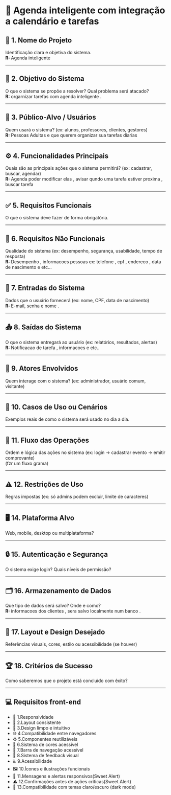# 📅 Agenda inteligente com integração a calendário e tarefas

## 📌 1. Nome do Projeto  
Identificação clara e objetiva do sistema.  
**R:** Agenda inteligente

---

## 🎯 2. Objetivo do Sistema  
O que o sistema se propõe a resolver? Qual problema será atacado?  
**R:** orgarnizar tarefas com agenda inteligente .

---

## 👥 3. Público-Alvo / Usuários  
Quem usará o sistema? (ex: alunos, professores, clientes, gestores)  
**R:** Pessoas Adultas e que querem organizar sua tarefas diarias

---

## ⚙️ 4. Funcionalidades Principais  
Quais são as principais ações que o sistema permitirá? (ex: cadastrar, buscar, agendar)  
**R:** Agenda poder modificar elas , avisar qundo uma tarefa estiver proxima , buscar tarefa

---

## ✅ 5. Requisitos Funcionais  
O que o sistema deve fazer de forma obrigatória.

---

## 🚀 6. Requisitos Não Funcionais  
Qualidade do sistema (ex: desempenho, segurança, usabilidade, tempo de resposta)  
**R:** Desempenho , informacoes pessoas ex: telefone , cpf , endereco , data de nascimento  e etc...

---

## 📝 7. Entradas do Sistema  
Dados que o usuário fornecerá (ex: nome, CPF, data de nascimento)  
**R:** E-mail, senha e nome .

---

## 📤 8. Saídas do Sistema  
O que o sistema entregará ao usuário (ex: relatórios, resultados, alertas)  
**R:** Notificacao de tarefa , informacoes  e etc..

---

## 👤 9. Atores Envolvidos  
Quem interage com o sistema? (ex: administrador, usuário comum, visitante)

---

## 📌 10. Casos de Uso ou Cenários  
Exemplos reais de como o sistema será usado no dia a dia.

---

## 🔄 11. Fluxo das Operações  
Ordem e lógica das ações no sistema (ex: login → cadastrar evento → emitir comprovante)  
(fzr um fluxo grama)

---

## ⚠️ 12. Restrições de Uso  
Regras impostas (ex: só admins podem excluir, limite de caracteres)

---

## 🖥️ 14. Plataforma Alvo  
Web, mobile, desktop ou multiplataforma?

---

## 🔒 15. Autenticação e Segurança  
O sistema exige login? Quais níveis de permissão?

---

## 🗂️ 16. Armazenamento de Dados  
Que tipo de dados será salvo? Onde e como?  
**R:** informacoes dos clientes , sera salvo localmente  num banco .

---

## 🎨 17. Layout e Design Desejado  
Referências visuais, cores, estilo ou acessibilidade (se houver)

---

## 🏆 18. Critérios de Sucesso  
Como saberemos que o projeto está concluído com êxito?

---

## 💻 Requisitos front-end
- 🧩 1.Responsividade
- 🧱 2.Layout consistente
- 🧼 3.Design limpo e intuitivo
- 🌐 4.Compatibilidade entre navegadores
- ♻️ 5.Componentes reutilizáveis
- 🎨 6.Sistema de cores acessível
- 🧭 7.Barra de navegação acessível
- 🔁 8.Sistema de feedback visual
- ♿ 9.Acessibilidade
- 🖼️ 10.Ícones e ilustrações funcionais
- 📱 11.Mensagens e alertas responsivos(Sweet Alert)
- ⚠️ 12.Confirmações antes de ações críticas(Sweet Alert)
- 🌙 13.Compatibilidade com temas claro/escuro (dark mode)
